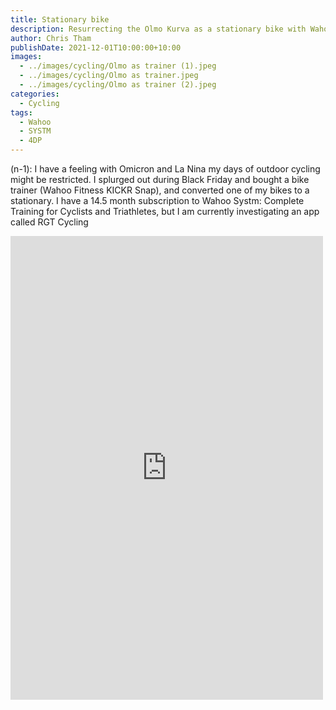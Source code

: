 ```yaml
---
title: Stationary bike
description: Resurrecting the Olmo Kurva as a stationary bike with Wahoo KIKCR Snap
author: Chris Tham
publishDate: 2021-12-01T10:00:00+10:00
images:
  - ../images/cycling/Olmo as trainer (1).jpeg
  - ../images/cycling/Olmo as trainer.jpeg
  - ../images/cycling/Olmo as trainer (2).jpeg
categories:
  - Cycling
tags:
  - Wahoo
  - SYSTM
  - 4DP
---
```

(n-1): I have a feeling with Omicron and La Nina my days of outdoor cycling might be restricted. I splurged out during Black Friday and bought a bike trainer (Wahoo Fitness KICKR Snap), and converted one of my bikes to a stationary. I have a 14.5 month subscription to Wahoo Systm: Complete Training for Cyclists and Triathletes, but I am currently investigating an app called RGT Cycling

<iframe src="https://www.facebook.com/plugins/post.php?href=https%3A%2F%2Fwww.facebook.com%2Fchris1.tham%2Fposts%2Fpfbid08fjyCEoYaLgbFNCsSeRZngLZmLuUn1MuJqFvD4UTRp9aUZu6vWzDcGcM8SVi75QBl&show_text=true&width=500" width="500" height="742" style="border:none;overflow:hidden" scrolling="no" frameborder="0" allowfullscreen="true" allow="autoplay; clipboard-write; encrypted-media; picture-in-picture; web-share"></iframe>
